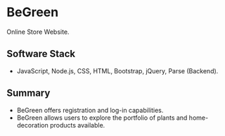 # BeGreen
Online Store Website.
## Software Stack
* JavaScript, Node.js, CSS, HTML, Bootstrap, jQuery, Parse (Backend).
## Summary
* BeGreen offers registration and log-in capabilities.
* BeGreen allows users to explore the portfolio of plants and home-decoration products available.
